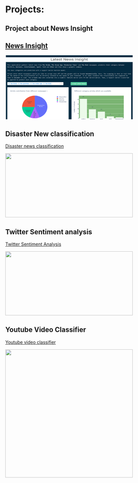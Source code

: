 # Projects:

## Project about News Insight
## [News Insight](https://github.com/mohitnagarkotibca/Projects/tree/master/News_Insight)

<img src ='https://github.com/mohitnagarkotibca/Projects/blob/master/images/1.png?raw=true' width=400 height=200>

## Disaster New classification
[Disaster news classification](https://github.com/mohitnagarkotibca/Projects/tree/master/Disaster_news_classfier)

<img src ='https://miro.medium.com/max/700/0*z9jqZsQ7JSTZGSZz.jpg?raw=true' width=400 height=200>

## Twitter Sentiment analysis
[Twitter Sentiment Analysis](https://github.com/mohitnagarkotibca/Projects/tree/master/Twitter_Sentiment_Analysis)

<img src ='https://miro.medium.com/max/2600/1*AbX-MNv3wuo0gVTGhOVZsA.jpeg' width=400 height=200>

## Youtube Video Classifier
[Youtube video classifier](https://github.com/mohitnagarkotibca/Projects/tree/master/youtube_video_classifier)

<img src ='https://yt3.ggpht.com/ytc/AAUvwnhRCS00s226UbsoI2uhe2XFedXEIBw9jaOtstvTo08=s88-c-k-c0x00ffffff-no-rj' width=400 height=400>

